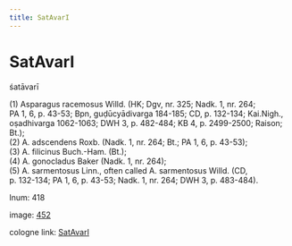 ```yaml
---
title: SatAvarI
---
```


# SatAvarI

śatāvarī  <div n="P" />(1) Asparagus racemosus Willd. (HK; Dgv, nr. 325; Nadk. 1, nr. 264; <div n="lb" />PA 1, 6, p. 43-53; Bpn, guḍūcyādivarga 184-185; CD, p. 132-134; Kai.Nigh., <div n="lb" />oṣadhivarga 1062-1063; DWH 3, p. 482-484; KB 4, p. 2499-2500; Raison; Bt.); <div n="P" />(2) A. adscendens Roxb. (Nadk. 1, nr. 264; Bt.; PA 1, 6, p. 43-53); <div n="P" />(3) A. filicinus Buch.-Ham. (Bt.); <div n="P" />(4) A. gonocladus Baker (Nadk. 1, nr. 264); <div n="P" />(5) A. sarmentosus Linn., often called A. sarmentosus Willd. (CD, <div n="lb" />p. 132-134; PA 1, 6, p. 43-53; Nadk. 1, nr. 264; DWH 3, p. 483-484).

lnum: 418

image: [452](https://www.sanskrit-lexicon.uni-koeln.de/scans/csl-apidev/servepdf.php?dict=snp&page=452)

cologne link: [SatAvarI](https://sanskrit-lexicon.uni-koeln.de/scans/csl-apidev/getword.php?dict=snp&key=SatAvarI)

